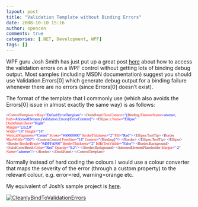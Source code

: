 ```yaml
---
layout: post
title: "Validation Template without Binding Errors"
date: 2008-10-10 15:16
author: spencen
comments: true
categories: [.NET, Development, WPF]
tags: []
---
```



WPF guru Josh Smith has just put up a great post <a href="http://joshsmithonwpf.wordpress.com/2008/10/08/binding-to-validationerrors0-without-creating-debug-spew/" target="_blank">here</a> about how to access the validation errors on a WPF control without getting lots of binding debug output. Most samples (including MSDN documentation) suggest you should use Validation.Errors[0] which generate debug output for a binding failure whenever there are no errors (since Errors[0] doesn’t exist).
  

The format of the template that I commonly use (which also avoids the Errors[0] issue in almost exactly the same way) is as follows:
  

<font size="1"><font face="Verdana"><span style="color: rgb(163,21,21)">        </span><span style="color: rgb(0,0,255)">&lt;</span><span style="color: rgb(163,21,21)">ControlTemplate</span><span style="color: rgb(255,0,0)"> x</span><span style="color: rgb(0,0,255)">:</span><span style="color: rgb(255,0,0)">Key</span></font></font><font size="1"><font face="Verdana"><span style="color: rgb(0,0,255)">=&quot;DefaultErrorTemplate&quot;&gt;
</span><span style="color: rgb(163,21,21)">            </span><span style="color: rgb(0,0,255)">&lt;</span><span style="color: rgb(163,21,21)">DockPanel</span><span style="color: rgb(255,0,0)"> DataContext</span><span style="color: rgb(0,0,255)">=&quot;{</span><span style="color: rgb(163,21,21)">Binding</span><span style="color: rgb(255,0,0)"> ElementName</span><span style="color: rgb(0,0,255)">=adorner,</span><span style="color: rgb(255,0,0)">   
                                                                   Path</span><span style="color: rgb(0,0,255)">=AdornedElement.(Validation.Errors)</span>/</font></font><font size="1"><font face="Verdana"><span style="color: rgb(0,0,255)">ErrorContent}&quot;&gt;
</span><span style="color: rgb(163,21,21)">                </span><span style="color: rgb(0,0,255)">&lt;</span><span style="color: rgb(163,21,21)">Ellipse</span><span style="color: rgb(255,0,0)"> x</span><span style="color: rgb(0,0,255)">:</span><span style="color: rgb(255,0,0)">Name</span><span style="color: rgb(0,0,255)">=&quot;Ellipse&quot;</span><span style="color: rgb(255,0,0)">   
                                DockPanel.Dock</span><span style="color: rgb(0,0,255)">=&quot;Right&quot;</span><span style="color: rgb(255,0,0)">   
                                Margin</span><span style="color: rgb(0,0,255)">=&quot;2,0,2,0&quot;</span><span style="color: rgb(255,0,0)">   
                                Width</span><span style="color: rgb(0,0,255)">=&quot;14&quot;</span><span style="color: rgb(255,0,0)"> Height</span><span style="color: rgb(0,0,255)">=&quot;14&quot;</span><span style="color: rgb(255,0,0)">   
                                VerticalAlignment</span><span style="color: rgb(0,0,255)">=&quot;Center&quot;</span>
<span style="color: rgb(255,0,0)">        Stroke</span><span style="color: rgb(0,0,255)">=&quot;#40000000&quot;</span><span style="color: rgb(255,0,0)"> StrokeThickness</span></font></font><font size="1"><font face="Verdana"><span style="color: rgb(0,0,255)">=&quot;2&quot; </span><span style="color: rgb(255,0,0)">Fill</span></font></font><font size="1"><font face="Verdana"><span style="color: rgb(0,0,255)">=&quot;Red&quot;&gt;
</span><span style="color: rgb(163,21,21)">                    </span><span style="color: rgb(0,0,255)">&lt;</span><span style="color: rgb(163,21,21)">Ellipse.ToolTip</span></font></font><font size="1"><font face="Verdana"><span style="color: rgb(0,0,255)">&gt;
</span><span style="color: rgb(163,21,21)">                        </span><span style="color: rgb(0,0,255)">&lt;</span><span style="color: rgb(163,21,21)">Border</span><span style="color: rgb(255,0,0)"> MaxWidth</span></font></font><font size="1"><font face="Verdana"><span style="color: rgb(0,0,255)">=&quot;350&quot;&gt;
</span><span style="color: rgb(163,21,21)">                            </span><span style="color: rgb(0,0,255)">&lt;</span><span style="color: rgb(163,21,21)">ContentControl</span><span style="color: rgb(255,0,0)"> FontSize</span><span style="color: rgb(0,0,255)">=&quot;14&quot;</span><span style="color: rgb(255,0,0)"> Content</span><span style="color: rgb(0,0,255)">=&quot;{</span><span style="color: rgb(163,21,21)">Binding</span></font></font><font size="1"><font face="Verdana"><span style="color: rgb(0,0,255)">}&quot;/&gt;
</span><span style="color: rgb(163,21,21)">                        </span><span style="color: rgb(0,0,255)">&lt;/</span><span style="color: rgb(163,21,21)">Border</span></font></font><font size="1"><font face="Verdana"><span style="color: rgb(0,0,255)">&gt;
</span><span style="color: rgb(163,21,21)">                    </span><span style="color: rgb(0,0,255)">&lt;/</span><span style="color: rgb(163,21,21)">Ellipse.ToolTip</span></font></font><font size="1"><font face="Verdana"><span style="color: rgb(0,0,255)">&gt;
</span><span style="color: rgb(163,21,21)">                </span><span style="color: rgb(0,0,255)">&lt;/</span><span style="color: rgb(163,21,21)">Ellipse</span></font></font><font size="1"><font face="Verdana"><span style="color: rgb(0,0,255)">&gt;
</span><span style="color: rgb(163,21,21)">                </span><span style="color: rgb(0,0,255)">&lt;</span><span style="color: rgb(163,21,21)">Border</span><span style="color: rgb(255,0,0)"> BorderBrush</span><span style="color: rgb(0,0,255)">=&quot;#40FFAF00&quot;</span><span style="color: rgb(255,0,0)"> BorderThickness</span><span style="color: rgb(0,0,255)">=&quot;2&quot;</span><span style="color: rgb(255,0,0)"> IsHitTestVisible</span></font></font><font size="1"><font face="Verdana"><span style="color: rgb(0,0,255)">=&quot;False&quot;&gt;
</span><span style="color: rgb(163,21,21)">                    </span><span style="color: rgb(0,0,255)">&lt;</span><span style="color: rgb(163,21,21)">Border.Background</span></font></font><font size="1"><font face="Verdana"><span style="color: rgb(0,0,255)">&gt;
</span><span style="color: rgb(163,21,21)">                        </span><span style="color: rgb(0,0,255)">&lt;</span><span style="color: rgb(163,21,21)">SolidColorBrush</span><span style="color: rgb(255,0,0)"> Color</span><span style="color: rgb(0,0,255)">=&quot;Red&quot;</span><span style="color: rgb(255,0,0)"> Opacity</span></font></font><font size="1"><font face="Verdana"><span style="color: rgb(0,0,255)">=&quot;0.2&quot;/&gt;
</span><span style="color: rgb(163,21,21)">                    </span><span style="color: rgb(0,0,255)">&lt;/</span><span style="color: rgb(163,21,21)">Border.Background</span></font></font><font size="1"><font face="Verdana"><span style="color: rgb(0,0,255)">&gt;
</span><span style="color: rgb(163,21,21)">                    </span><span style="color: rgb(0,0,255)">&lt;</span><span style="color: rgb(163,21,21)">AdornedElementPlaceholder</span><span style="color: rgb(255,0,0)"> Margin</span><span style="color: rgb(0,0,255)">=&quot;-2&quot;</span><span style="color: rgb(255,0,0)"> Name</span></font></font><font size="1"><font face="Verdana"><span style="color: rgb(0,0,255)">=&quot;adorner&quot;/&gt;
</span><span style="color: rgb(163,21,21)">                </span><span style="color: rgb(0,0,255)">&lt;/</span><span style="color: rgb(163,21,21)">Border</span></font></font><font size="1"><font face="Verdana"><span style="color: rgb(0,0,255)">&gt;
</span><span style="color: rgb(163,21,21)">            </span><span style="color: rgb(0,0,255)">&lt;/</span><span style="color: rgb(163,21,21)">DockPanel</span></font></font><font size="1"><font face="Verdana"><span style="color: rgb(0,0,255)">&gt;
</span><span style="color: rgb(163,21,21)">        </span><span style="color: rgb(0,0,255)">&lt;/</span><span style="color: rgb(163,21,21)">ControlTemplate</span><span style="color: rgb(0,0,255)">&gt;</span></font></font>

<a href="http://11011.net/software/vspaste"></a>


Normally instead of hard coding the colours I would use a colour converter that maps the severity of the error (through a custom property) to the relevant colour, e.g. error=red, warning=orange etc.



My equivalent of Josh’s sample project is <a href="http://www.spencen.com/Downloads/CleanlyBindToValidationErrorsNS.zip" target="_blank">here</a>.



<a href="http://www.spencen.com/Downloads/CleanlyBindToValidationErrorsNS.zip">![CleanlyBindToValidationErrors](http://blog.spencen.com/images/83489-72989/CleanlyBindToValidationErrors_1.png "CleanlyBindToValidationErrors")</a>



